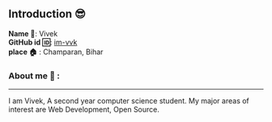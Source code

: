 ## Introduction :sunglasses:
**Name :name_badge:**:    Vivek
<br>
**GitHub id :id:**: [im-vvk](https://github.com/im-vvk)
<br>
**place :house:** : Champaran, Bihar
### About me :boy: :
---
I am Vivek, A second year computer science student.
My major areas of interest are Web Development, Open Source.
